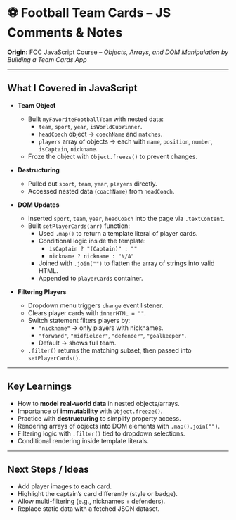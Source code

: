 # ⚽ Football Team Cards – JS Comments & Notes

**Origin:** FCC JavaScript Course – *Objects, Arrays, and DOM Manipulation by Building a Team Cards App*  

---

## What I Covered in JavaScript

- **Team Object**
  - Built `myFavoriteFootballTeam` with nested data:
    - `team`, `sport`, `year`, `isWorldCupWinner`.
    - `headCoach` object → `coachName` and `matches`.
    - `players` array of objects → each with `name`, `position`, `number`, `isCaptain`, `nickname`.
  - Froze the object with `Object.freeze()` to prevent changes.

- **Destructuring**
  - Pulled out `sport`, `team`, `year`, `players` directly.
  - Accessed nested data (`coachName`) from `headCoach`.

- **DOM Updates**
  - Inserted `sport`, `team`, `year`, `headCoach` into the page via `.textContent`.  
  - Built `setPlayerCards(arr)` function:
    - Used `.map()` to return a template literal of player cards.
    - Conditional logic inside the template:
      - `isCaptain ? "(Captain)" : ""`
      - `nickname ? nickname : "N/A"`
    - Joined with `.join("")` to flatten the array of strings into valid HTML.
    - Appended to `playerCards` container.

- **Filtering Players**
  - Dropdown menu triggers `change` event listener.
  - Clears player cards with `innerHTML = ""`.
  - Switch statement filters players by:
    - `"nickname"` → only players with nicknames.
    - `"forward"`, `"midfielder"`, `"defender"`, `"goalkeeper"`.
    - Default → shows full team.
  - `.filter()` returns the matching subset, then passed into `setPlayerCards()`.

---

## Key Learnings

- How to **model real-world data** in nested objects/arrays.  
- Importance of **immutability** with `Object.freeze()`.  
- Practice with **destructuring** to simplify property access.  
- Rendering arrays of objects into DOM elements with `.map().join("")`.  
- Filtering logic with `.filter()` tied to dropdown selections.  
- Conditional rendering inside template literals.  

---

## Next Steps / Ideas

- Add player images to each card.  
- Highlight the captain’s card differently (style or badge).  
- Allow multi-filtering (e.g., nicknames + defenders).  
- Replace static data with a fetched JSON dataset.  
